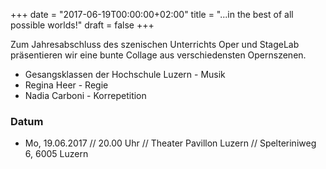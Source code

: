 ﻿+++
date = "2017-06-19T00:00:00+02:00"
title = "...in the best of all possible worlds!"
draft = false
+++

Zum Jahresabschluss des szenischen Unterrichts Oper und StageLab präsentieren wir eine bunte Collage aus verschiedensten Opernszenen.

* Gesangsklassen der Hochschule Luzern - Musik
* Regina Heer - Regie
* Nadia Carboni - Korrepetition

### Datum

* Mo, 19.06.2017 // 20.00 Uhr // Theater Pavillon Luzern // Spelteriniweg 6, 6005 Luzern 